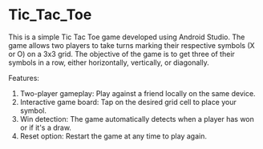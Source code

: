 # Tic_Tac_Toe

This is a simple Tic Tac Toe game developed using Android Studio. The game allows two players to take turns marking their respective symbols (X or O) on a 3x3 grid. The objective of the game is to get three of their symbols in a row, either horizontally, vertically, or diagonally.

Features:

  1. Two-player gameplay: Play against a friend locally on the same device.
  2. Interactive game board: Tap on the desired grid cell to place your symbol.
  3. Win detection: The game automatically detects when a player has won or if it's a draw.
  4. Reset option: Restart the game at any time to play again.
